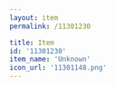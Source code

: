 ```yaml
---
layout: item
permalink: /11301230

title: Item
id: '11301230'
item_name: 'Unknown'
icon_url: '11301148.png'
---
```

